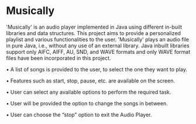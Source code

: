 # Musically
'Musically' is an audio player implemented in Java using different in-built libraries and data structures. This project aims to provide a personalized playlist and various functionalities to the user. 'Musically' plays an audio file in pure Java, i.e., without any use of an external library. Java inbuilt libraries support only AIFC, AIFF, AU, SND, and WAVE formats and only WAVE format files have been incorporated in this project.

•	A list of songs is provided to the user, to select the one they want to play.

•	Features such as start, stop, pause, etc. are available on the screen.

•	User can select any available options to perform the required task.

•	User will be provided the option to change the songs in between.

•	User can choose the “stop” option to exit the Audio Player.


